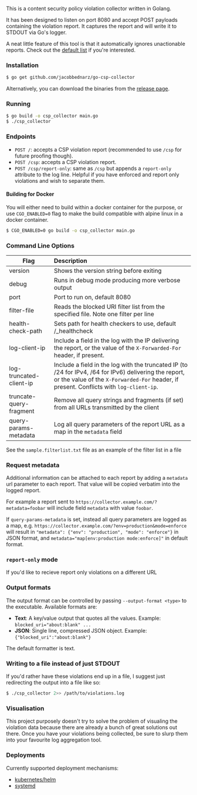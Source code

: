 This is a content security policy violation collector written in Golang.

It has been designed to listen on port 8080 and accept POST payloads
containing the violation report. It captures the report and will write
it to STDOUT via Go's logger.

A neat little feature of this tool is that it automatically ignores
unactionable reports. Check out the [default list][1] if you're interested.

### Installation

```sh
$ go get github.com/jacobbednarz/go-csp-collector
```

Alternatively, you can download the binaries from the [release page][2].

### Running

```sh
$ go build -o csp_collector main.go
$ ./csp_collector
```

### Endpoints

- `POST /`: accepts a CSP violation report (recommended to use `/csp` for future proofing though).
- `POST /csp`: accepts a CSP violation report.
- `POST /csp/report-only`: same as `/csp` but appends a `report-only` attribute to the log line. Helpful if you have enforced and report only violations and wish to separate them.

#### Building for Docker

You will either need to build within a docker container for the purpose, or use `CGO_ENABLED=0` flag
to make the build compatible with alpine linux in a docker container.

```sh
$ CGO_ENABLED=0 go build -o csp_collector main.go
```

### Command Line Options

| Flag                    | Description                                                                                                                                                                                       |
| ----------------------- | :------------------------------------------------------------------------------------------------------------------------------------------------------------------------------------------------ |
| version                 | Shows the version string before exiting                                                                                                                                                           |
| debug                   | Runs in debug mode producing more verbose output                                                                                                                                                  |
| port                    | Port to run on, default 8080                                                                                                                                                                      |
| filter-file             | Reads the blocked URI filter list from the specified file. Note one filter per line                                                                                                               |
| health-check-path       | Sets path for health checkers to use, default \/\_healthcheck                                                                                                                                     |
| log-client-ip           | Include a field in the log with the IP delivering the report, or the value of the `X-Forwarded-For` header, if present.                                                                           |
| log-truncated-client-ip | Include a field in the log with the truncated IP (to /24 for IPv4, /64 for IPv6) delivering the report, or the value of the `X-Forwarded-For` header, if present. Conflicts with `log-client-ip`. |
| truncate-query-fragment | Remove all query strings and fragments (if set) from all URLs transmitted by the client                                                                                                           |
| query-params-metadata   | Log all query parameters of the report URL as a map in the `metadata` field                                                                                                                       |

See the `sample.filterlist.txt` file as an example of the filter list in a file

### Request metadata

Additional information can be attached to each report by adding a `metadata`
url parameter to each report. That value will be copied verbatim into the
logged report.

For example a report sent to `https://collector.example.com/?metadata=foobar`
will include field `metadata` with value `foobar`.

If `query-params-metadata` is set, instead all query parameters are logged as a
map, e.g. `https://collector.example.com/?env=production&mode=enforce` will
result in `"metadata": {"env": "production", "mode": "enforce"}` in JSON
format, and `metadata="map[env:production mode:enforce]"` in default format.

### `report-only` mode

If you'd like to recieve report only violations on a different URL

### Output formats

The output format can be controlled by passing `--output-format <type>`
to the executable. Available formats are:

- **Text**: A key/value output that quotes all the values. Example:
  `blocked_uri="about:blank" ...`
- **JSON**: Single line, compressed JSON object. Example:
  `{"blocked_uri":"about:blank"}`

The default formatter is text.

### Writing to a file instead of just STDOUT

If you'd rather have these violations end up in a file, I suggest just
redirecting the output into a file like so:

```sh
$ ./csp_collector 2>> /path/to/violations.log
```

### Visualisation

This project purposely doesn't try to solve the problem of visualing the
violation data because there are already a bunch of great solutions out
there. Once you have your violations being collected, be sure to slurp
them into your favourite log aggregation tool.

### Deployments

Currently supported deployment mechanisms:

- [kubernetes/helm][3]
- [systemd][4]

[1]: https://github.com/jacobbednarz/go-csp-collector/blob/master/sample.filterlist.txt
[2]: https://github.com/jacobbednarz/go-csp-collector/releases
[3]: https://github.com/jacobbednarz/go-csp-collector/tree/master/deployments/kubernetes-helm/README.md
[4]: https://github.com/jacobbednarz/go-csp-collector/tree/master/init
